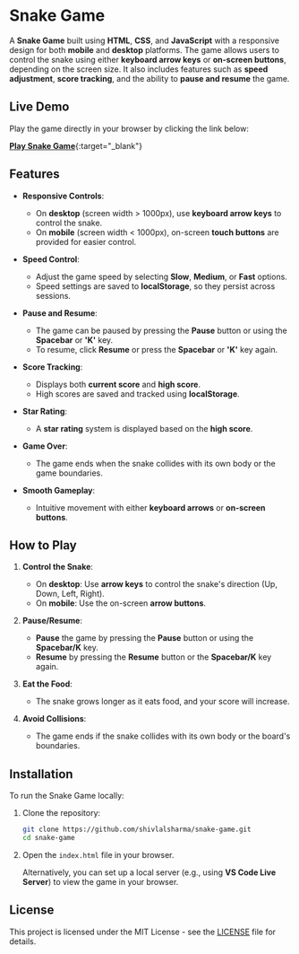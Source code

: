 # Snake Game

A **Snake Game** built using **HTML**, **CSS**, and **JavaScript** with a responsive design for both **mobile** and **desktop** platforms. The game allows users to control the snake using either **keyboard arrow keys** or **on-screen buttons**, depending on the screen size. It also includes features such as **speed adjustment**, **score tracking**, and the ability to **pause and resume** the game.

## Live Demo

Play the game directly in your browser by clicking the link below:

[**Play Snake Game**](https://snakegame03.netlify.app){:target="_blank"}

## Features

- **Responsive Controls**:
  - On **desktop** (screen width > 1000px), use **keyboard arrow keys** to control the snake.
  - On **mobile** (screen width < 1000px), on-screen **touch buttons** are provided for easier control.

- **Speed Control**:
  - Adjust the game speed by selecting **Slow**, **Medium**, or **Fast** options.
  - Speed settings are saved to **localStorage**, so they persist across sessions.

- **Pause and Resume**:
  - The game can be paused by pressing the **Pause** button or using the **Spacebar** or **'K'** key.
  - To resume, click **Resume** or press the **Spacebar** or **'K'** key again.

- **Score Tracking**:
  - Displays both **current score** and **high score**.
  - High scores are saved and tracked using **localStorage**.

- **Star Rating**:
  - A **star rating** system is displayed based on the **high score**.

- **Game Over**:
  - The game ends when the snake collides with its own body or the game boundaries.

- **Smooth Gameplay**:
  - Intuitive movement with either **keyboard arrows** or **on-screen buttons**.

## How to Play

1. **Control the Snake**:
   - On **desktop**: Use **arrow keys** to control the snake's direction (Up, Down, Left, Right).
   - On **mobile**: Use the on-screen **arrow buttons**.

2. **Pause/Resume**: 
   - **Pause** the game by pressing the **Pause** button or using the **Spacebar/K** key.
   - **Resume** by pressing the **Resume** button or the **Spacebar/K** key again.

3. **Eat the Food**: 
   - The snake grows longer as it eats food, and your score will increase.

4. **Avoid Collisions**:
   - The game ends if the snake collides with its own body or the board's boundaries.

## Installation

To run the Snake Game locally:

1. Clone the repository:
    ```bash
    git clone https://github.com/shivlalsharma/snake-game.git
    cd snake-game
    ```

2. Open the `index.html` file in your browser.

   Alternatively, you can set up a local server (e.g., using **VS Code Live Server**) to view the game in your browser.

## License

This project is licensed under the MIT License - see the [LICENSE](LICENSE) file for details.